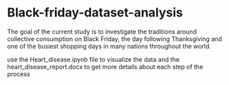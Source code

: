 # Black-friday-dataset-analysis
The goal of the current study is to investigate the traditions around collective consumption on Black Friday, the day following Thanksgiving and one of the busiest shopping days in many nations throughout the world. 

 use the Heart_disease.ipynb file to visualize the data and the heart_disease_report.docx to get more details about each step of the process
